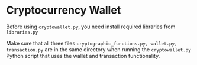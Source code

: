 # Cryptocurrency Wallet


Before using ```cryptowallet.py```, you need install required libraries from ```libraries.py```


Make sure that all three files ```cryptographic_functions.py, wallet.py, transaction.py``` are in the same directory when running the ```cryptowallet.py``` Python script that uses the wallet and transaction functionality.
